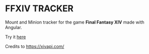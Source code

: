 # FFXIV TRACKER
Mount and Minion tracker for the game **Final Fantasy XIV** made with Angular.  

Try it [here](https://nachodlv.github.io/ffxiv-tracker/)  

Credits to https://xivapi.com/
